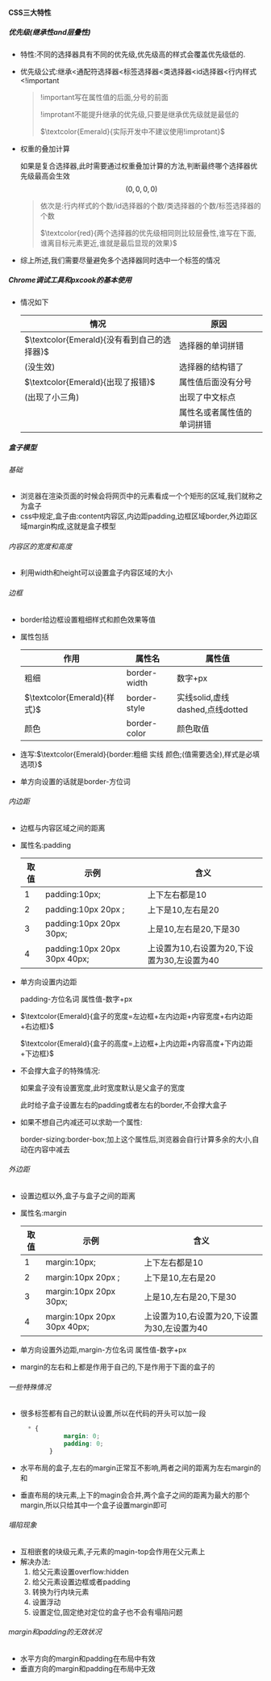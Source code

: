 #### CSS三大特性

##### 优先级(继承性and层叠性)

- 特性:不同的选择器具有不同的优先级,优先级高的样式会覆盖优先级低的.

- 优先级公式:继承<通配符选择器<标签选择器<类选择器<id选择器<行内样式<!important

  > !important写在属性值的后面,分号的前面
  >
  > !improtant不能提升继承的优先级,只要是继承优先级就是最低的
  >
  > $\textcolor{Emerald}{实际开发中不建议使用!improtant}$

- 权重的叠加计算

  如果是复合选择器,此时需要通过权重叠加计算的方法,判断最终哪个选择器优先级最高会生效
  $$
  (0,0,0,0)
  $$

  > 依次是:行内样式的个数/id选择器的个数/类选择器的个数/标签选择器的个数
  >
  > $\textcolor{red}{两个选择器的优先级相同则比较层叠性,谁写在下面,谁离目标元素更近,谁就是最后显现的效果}$

- 综上所述,我们需要尽量避免多个选择器同时选中一个标签的情况

##### Chrome调试工具和pxcook的基本使用

- 情况如下

  | 情况                                        | 原因                       |
  | ------------------------------------------- | -------------------------- |
  | $\textcolor{Emerald}{没有看到自己的选择器}$ | 选择器的单词拼错           |
  | (没生效)                                    | 选择器的结构错了           |
  | $\textcolor{Emerald}{出现了报错}$           | 属性值后面没有分号         |
  | (出现了小三角)                              | 出现了中文标点             |
  |                                             | 属性名或者属性值的单词拼错 |

##### 盒子模型

###### 基础

- 浏览器在渲染页面的时候会将网页中的元素看成一个个矩形的区域,我们就称之为盒子
- css中规定,盒子由:content内容区,内边距padding,边框区域border,外边距区域margin构成,这就是盒子模型

###### 内容区的宽度和高度

- 利用width和height可以设置盒子内容区域的大小

###### 边框

- border给边框设置粗细样式和颜色效果等值

- 属性包括

  | 作用                        | 属性名       | 属性值                          |
  | --------------------------- | ------------ | ------------------------------- |
  | 粗细                        | border-width | 数字+px                         |
  | $\textcolor{Emerald}{样式}$ | border-style | 实线solid,虚线dashed,点线dotted |
  | 颜色                        | border-color | 颜色取值                        |

- 连写:$\textcolor{Emerald}{border:粗细 实线 颜色;(值需要选全),样式是必填选项}$

- 单方向设置的话就是border-方位词

###### 内边距

- 边框与内容区域之间的距离

- 属性名:padding

  | 取值 | 示例                          | 含义                                        |
  | ---- | ----------------------------- | ------------------------------------------- |
  | 1    | padding:10px;                 | 上下左右都是10                              |
  | 2    | padding:10px 20px ;           | 上下是10,左右是20                           |
  | 3    | padding:10px 20px  30px;      | 上是10,左右是20,下是30                      |
  | 4    | padding:10px 20px  30px 40px; | 上设置为10,右设置为20,下设置为30,左设置为40 |

- 单方向设置内边距

  padding-方位名词  属性值-数字+px

- $\textcolor{Emerald}{盒子的宽度=左边框+左内边距+内容宽度+右内边距+右边框}$

  $\textcolor{Emerald}{盒子的高度=上边框+上内边距+内容高度+下内边距+下边框}$

- 不会撑大盒子的特殊情况:

  如果盒子没有设置宽度,此时宽度默认是父盒子的宽度

  此时给子盒子设置左右的padding或者左右的border,不会撑大盒子

- 如果不想自己内减还可以求助一个属性:

  border-sizing:border-box;加上这个属性后,浏览器会自行计算多余的大小,自动在内容中减去

###### 外边距

- 设置边框以外,盒子与盒子之间的距离

- 属性名:margin

  | 取值 | 示例                         | 含义                                        |
  | ---- | ---------------------------- | ------------------------------------------- |
  | 1    | margin:10px;                 | 上下左右都是10                              |
  | 2    | margin:10px 20px ;           | 上下是10,左右是20                           |
  | 3    | margin:10px 20px  30px;      | 上是10,左右是20,下是30                      |
  | 4    | margin:10px 20px  30px 40px; | 上设置为10,右设置为20,下设置为30,左设置为40 |

- 单方向设置外边距,margin-方位名词  属性值-数字+px

- margin的左右和上都是作用于自己的,下是作用于下面的盒子的

###### 一些特殊情况

- 很多标签都有自己的默认设置,所以在代码的开头可以加一段

  ```css
    * {
              margin: 0;
              padding: 0;
          }
  ```

- 水平布局的盒子,左右的margin正常互不影响,两者之间的距离为左右margin的和

- 垂直布局的块元素,上下的magin会合并,两个盒子之间的距离为最大的那个margin,所以只给其中一个盒子设置margin即可

###### 塌陷现象

- 互相嵌套的块级元素,子元素的magin-top会作用在父元素上
- 解决办法:
  1. 给父元素设置overflow:hidden
  2. 给父元素设置边框或者padding
  3. 转换为行内块元素
  4. 设置浮动
  5. 设置定位,固定绝对定位的盒子也不会有塌陷问题

###### margin和padding的无效状况

- 水平方向的margin和padding在布局中有效
- 垂直方向的margin和padding在布局中无效
